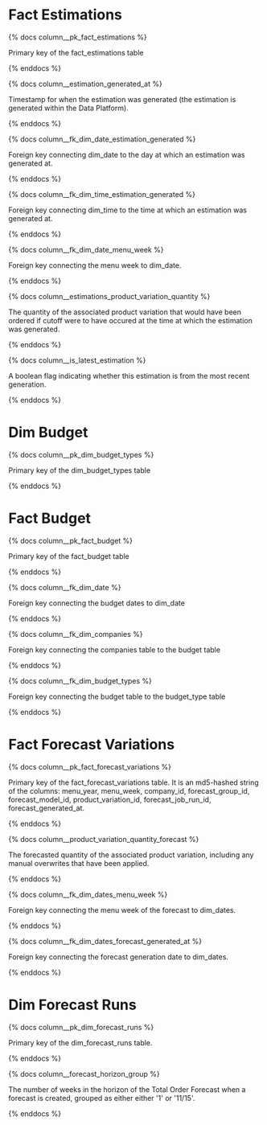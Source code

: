 # Fact Estimations
{% docs column__pk_fact_estimations %}

Primary key of the fact_estimations table

{% enddocs %}

{% docs column__estimation_generated_at %}

Timestamp for when the estimation was generated (the estimation is generated within the Data Platform).

{% enddocs %}

{% docs column__fk_dim_date_estimation_generated %}

Foreign key connecting dim_date to the day at which an estimation was generated at.

{% enddocs %}

{% docs column__fk_dim_time_estimation_generated %}

Foreign key connecting dim_time to the time at which an estimation was generated at.

{% enddocs %}

{% docs column__fk_dim_date_menu_week %}

Foreign key connecting the menu week to dim_date.

{% enddocs %}

{% docs column__estimations_product_variation_quantity %}

The quantity of the associated product variation that would have been ordered if cutoff were to have occured at the time at which the estimation was generated.

{% enddocs %}

{% docs column__is_latest_estimation %}

A boolean flag indicating whether this estimation is from the most recent generation.

{% enddocs %}


# Dim Budget

{% docs column__pk_dim_budget_types %}

Primary key of the dim_budget_types table

{% enddocs %}

# Fact Budget

{% docs column__pk_fact_budget %}

Primary key of the fact_budget table

{% enddocs %}

{% docs column__fk_dim_date %}

Foreign key connecting the budget dates to dim_date

{% enddocs %}

{% docs column__fk_dim_companies %}

Foreign key connecting the companies table to the budget table

{% enddocs %}

{% docs column__fk_dim_budget_types %}

Foreign key connecting the budget table to the budget_type table

{% enddocs %}

# Fact Forecast Variations

{% docs column__pk_fact_forecast_variations %}

Primary key of the fact_forecast_variations table. It is an md5-hashed string of the columns: menu_year, menu_week, company_id, forecast_group_id, forecast_model_id, product_variation_id, forecast_job_run_id, forecast_generated_at.

{% enddocs %}

{% docs column__product_variation_quantity_forecast %}

The forecasted quantity of the associated product variation, including any manual overwrites that have been applied.

{% enddocs %}

{% docs column__fk_dim_dates_menu_week %}

Foreign key connecting the menu week of the forecast to dim_dates.

{% enddocs %}

{% docs column__fk_dim_dates_forecast_generated_at %}

Foreign key connecting the forecast generation date to dim_dates.

{% enddocs %}


# Dim Forecast Runs

{% docs column__pk_dim_forecast_runs %}

Primary key of the dim_forecast_runs table.

{% enddocs %}

{% docs column__forecast_horizon_group %}

The number of weeks in the horizon of the Total Order Forecast when a forecast is created, grouped as either either '1' or '11/15'.

{% enddocs %}
